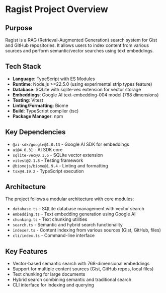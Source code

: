 # Ragist Project Overview

## Purpose
Ragist is a RAG (Retrieval-Augmented Generation) search system for Gist and GitHub repositories. It allows users to index content from various sources and perform semantic/vector searches using text embeddings.

## Tech Stack
- **Language**: TypeScript with ES Modules
- **Runtime**: Node.js >=22.5.0 (using experimental strip types feature)
- **Database**: SQLite with sqlite-vec extension for vector storage
- **Embeddings**: Google AI text-embedding-004 model (768 dimensions)
- **Testing**: Vitest
- **Linting/Formatting**: Biome
- **Build**: TypeScript compiler (tsc)
- **Package Manager**: npm

## Key Dependencies
- `@ai-sdk/google@1.0.13` - Google AI SDK for embeddings
- `ai@4.0.31` - AI SDK core
- `sqlite-vec@0.1.6` - SQLite vector extension
- `vitest@2.1.8` - Testing framework
- `@biomejs/biome@1.9.4` - Linting and formatting
- `tsx@4.19.2` - TypeScript execution

## Architecture
The project follows a modular architecture with core modules:
- `database.ts` - SQLite database management with vector search
- `embedding.ts` - Text embedding generation using Google AI
- `chunking.ts` - Text chunking utilities
- `search.ts` - Semantic and hybrid search functionality
- `indexer.ts` - Content indexing from various sources (Gist, GitHub, files)
- `cli/index.ts` - Command-line interface

## Key Features
- Vector-based semantic search with 768-dimensional embeddings
- Support for multiple content sources (Gist, GitHub repos, local files)
- Text chunking for large documents
- Hybrid search combining semantic and traditional search
- CLI interface for indexing and querying